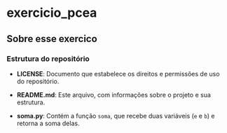 # exercicio_pcea

  

## Sobre esse exercico

### Estrutura do repositório

-   **LICENSE**: Documento que estabelece os direitos e permissões de uso do repositório.
    
-   **README.md**: Este arquivo, com informações sobre o projeto e sua estrutura.
    
-   **soma.py**: Contém a função `soma`, que recebe duas variáveis (`e` e `b`) e retorna a soma delas.